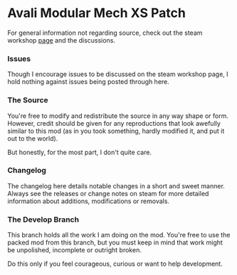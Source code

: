 # Avali Modular Mech XS Patch

For general information not regarding source, check out the steam workshop [page](http://steamcommunity.com/sharedfiles/filedetails/?id=955827258) and the discussions.

### Issues

Though I encourage issues to be discussed on the steam workshop page, I hold nothing against issues being posted through here.

### The Source

You're free to modify and redistribute the source in any way shape or form. However, credit should be given for any reproductions that look awefully similar to this mod (as in you took something, hardly modified it, and put it out to the world).

But honestly, for the most part, I don't quite care.

### Changelog

The changelog here details notable changes in a short and sweet manner. Always see the releases or change notes on steam for more detailed information about additions, modifications or removals.

### The Develop Branch

This branch holds all the work I am doing on the mod. You're free to use the packed mod from this branch, but you must keep in mind that work might be unpolished, incomplete or outright broken. 

Do this only if you feel courageous, curious or want to help development. 

